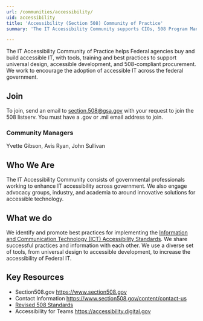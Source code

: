```yaml
---
url: /communities/accessibility/
uid: accessibility
title: 'Accessibility (Section 508) Community of Practice'
summary: 'The IT Accessibility Community supports CIOs, 508 Program Managers, and others working to improve accessibility of information technology (IT), through universal design, procurement best practices, accessible design and development, and compliance with Section 508 of the Rehabilitation Act.'

---
```


The IT Accessibility Community of Practice helps Federal agencies buy and build accessible IT, with tools, training and best practices to support universal design, accessible development, and 508-compliant procurement. We work to encourage the adoption of accessible IT across the federal government.


## Join
To join, send an email to [section.508@gsa.gov](mailto:section.508@gsa.gov) with your request to join the 508 listserv. You must have a .gov or .mil email address to join.


### Community Managers

Yvette Gibson, Avis Ryan, John Sullivan

## Who We Are

The IT Accessibility Community consists of governmental professionals working to enhance IT accessibility across government. We also engage advocacy groups, industry, and academia to around innovative solutions for accessible technology.


## What we do
We identify and promote best practices for implementing the [Information and Communication Technology (ICT) Accessibility Standards](https://www.access-board.gov/guidelines-and-standards/communications-and-it/about-the-ict-refresh/final-rule/text-of-the-standards-and-guidelines). We share successful practices and information with each other. We use a diverse set of tools, from universal design to accessible development, to increase the accessibility of Federal IT.


## Key Resources
- Section508.gov https://www.section508.gov
- Contact Information https://www.section508.gov/content/contact-us
- [Revised 508 Standards](https://www.access-board.gov/guidelines-and-standards/communications-and-it/about-the-ict-refresh/final-rule/text-of-the-standards-and-guidelines)
- Accessibility for Teams https://accessibility.digital.gov
